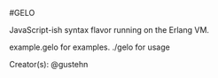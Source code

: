 #GELO

JavaScript-ish syntax flavor running on the Erlang VM.

example.gelo for examples.
./gelo for usage

Creator(s):
@gustehn